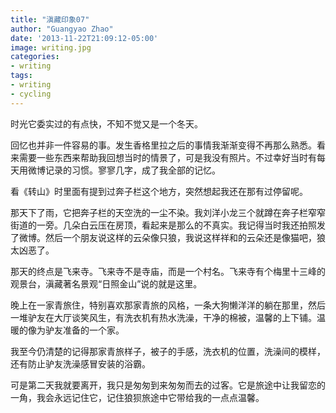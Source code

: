 ```yaml
---
title: "滇藏印象07"
author: "Guangyao Zhao"
date: '2013-11-22T21:09:12-05:00'
image: writing.jpg
categories: 
- writing
tags:
- writing
- cycling
---
```




时光它委实过的有点快，不知不觉又是一个冬天。

回忆也并非一件容易的事。发生香格里拉之后的事情我渐渐变得不再那么熟悉。看来需要一些东西来帮助我回想当时的情景了，可是我没有照片。不过幸好当时有每天用微博记录的习惯。寥寥几字，成了我全部的记忆。

看《转山》时里面有提到过奔子栏这个地方，突然想起我还在那有过停留呢。

那天下了雨，它把奔子栏的天空洗的一尘不染。我刘洋小龙三个就蹲在奔子栏窄窄街道的一旁。几朵白云压在房顶，看起来是那么的不真实。我记得当时我还拍照发了微博。然后一个朋友说这样的云朵像只狼，我说这样祥和的云朵还是像猫吧，狼太凶恶了。

那天的终点是飞来寺。飞来寺不是寺庙，而是一个村名。飞来寺有个梅里十三峰的观景台，滇藏著名景观“日照金山”说的就是这里。

晚上在一家青旅住，特别喜欢那家青旅的风格，一条大狗懒洋洋的躺在那里，然后一堆驴友在大厅谈笑风生，有洗衣机有热水洗澡，干净的棉被，温馨的上下铺。温暖的像为驴友准备的一个家。

我至今仍清楚的记得那家青旅样子，被子的手感，洗衣机的位置，洗澡间的模样，还有防止驴友洗澡感冒安装的浴霸。

可是第二天我就要离开，我只是匆匆到来匆匆而去的过客。它是旅途中让我留恋的一角，我会永远记住它，记住狼狈旅途中它带给我的一点点温馨。